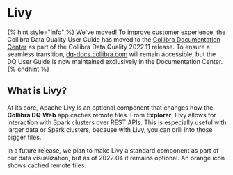 # Livy

{% hint style="info" %}
We've moved! To improve customer experience, the Collibra Data Quality User Guide has moved to the [Collibra Documentation Center](https://productresources.collibra.com/docs/collibra/latest/Content/DataQuality/DQApis/Livy.htm) as part of the Collibra Data Quality 2022.11 release. To ensure a seamless transition, [dq-docs.collibra.com](http://dq-docs.collibra.com/) will remain accessible, but the DQ User Guide is now maintained exclusively in the Documentation Center.
{% endhint %}

## What is Livy?

At its core, Apache Livy is an optional component that changes how the **Collibra DQ** **Web** app caches remote files. From **Explorer**, Livy allows for interaction with Spark clusters over REST APIs. This is especially useful with larger data or Spark clusters, because with Livy, you can drill into those bigger files.

In a future release, we plan to make Livy a standard component as part of our data visualization, but as of 2022.04 it remains optional. An orange icon shows cached remote files.
